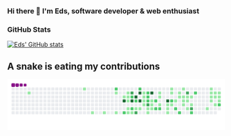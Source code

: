 ### Hi there 👋 I'm Eds, software developer & web enthusiast 
<!--
**edisaurus/edisaurus** is a ✨ _special_ ✨ repository because its `README.md` (this file) appears on your GitHub profile.

Here are some ideas to get you started:

- 🔭 I’m currently working on ...
- 🌱 I’m currently learning ...
- 👯 I’m looking to collaborate on ...
- 🤔 I’m looking for help with ...
- 💬 Ask me about ...
- 📫 How to reach me: ...
- 😄 Pronouns: ...
- ⚡ Fun fact: ...
-->

### GitHub Stats

[![Eds' GitHub stats](https://github-readme-stats.vercel.app/api?username=edisaurus)](https://github.com/edisaurus/github-readme-stats)


## A snake is eating my contributions 

![snake gif](https://github.com/edisaurus/edisaurus/blob/output/github-contribution-grid-snake.gif)

